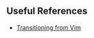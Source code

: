 ## Useful References

* [Transitioning from Vim](https://neovim.io/doc/user/nvim.html#nvim-from-vim)
